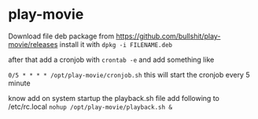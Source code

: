 play-movie
======

Download file deb package from https://github.com/bullshit/play-movie/releases
install it with ```dpkg -i FILENAME.deb```

after that add a cronjob with ```crontab -e``` 
and add something like

```0/5 * * * * /opt/play-movie/cronjob.sh```
this will start the cronjob every 5 minute

know add on system startup the playback.sh file
add following to /etc/rc.local
```nohup /opt/play-movie/playback.sh &```
